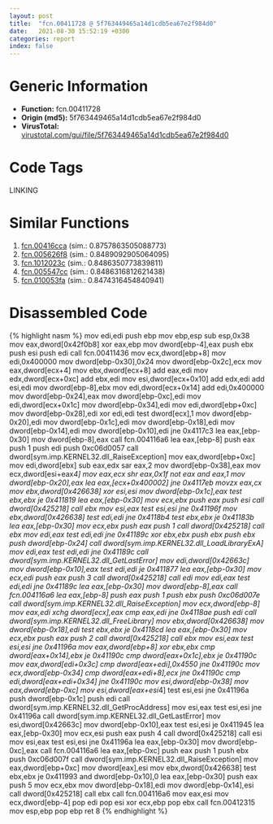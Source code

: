 ```yaml
---
layout: post
title:  "fcn.00411728 @ 5f763449465a14d1cdb5ea67e2f984d0"
date:   2021-08-30 15:52:19 +0300
categories: report
index: false
---
```


# Generic Information
- **Function:** fcn.00411728
- **Origin (md5):** 5f763449465a14d1cdb5ea67e2f984d0
- **VirusTotal:** [virustotal.com/gui/file/5f763449465a14d1cdb5ea67e2f984d0][virustotal_ref]

# Code Tags
<span class="tag" id="LINKING">LINKING</span>


# Similar Functions

1. [fcn.00416cca][similar_1_ref] (sim.: 0.8757863505088773)
2. [fcn.005626f8][similar_2_ref] (sim.: 0.8489092905064095)
3. [fcn.1012023c][similar_3_ref] (sim.: 0.8486350773839811)
4. [fcn.005547cc][similar_4_ref] (sim.: 0.8486316812621438)
5. [fcn.010053fa][similar_5_ref] (sim.: 0.8474316454840941)


# Disassembled Code

{% highlight nasm %}
mov edi,edi
push ebp
mov ebp,esp
sub esp,0x38
mov eax,dword[0x42f0b8]
xor eax,ebp
mov dword[ebp-4],eax
push ebx
push esi
push edi
call fcn.00411436
mov ecx,dword[ebp+8]
mov edi,0x400000
mov dword[ebp-0x30],0x24
mov dword[ebp-0x2c],ecx
mov eax,dword[ecx+4]
mov ebx,dword[ecx+8]
add eax,edi
mov edx,dword[ecx+0xc]
add ebx,edi
mov esi,dword[ecx+0x10]
add edx,edi
add esi,edi
mov dword[ebp-8],ebx
mov edi,dword[ecx+0x14]
add edi,0x400000
mov dword[ebp-0x24],eax
mov dword[ebp-0xc],edi
mov edi,dword[ecx+0x1c]
mov dword[ebp-0x34],edi
mov edi,dword[ebp+0xc]
mov dword[ebp-0x28],edi
xor edi,edi
test dword[ecx],1
mov dword[ebp-0x20],edi
mov dword[ebp-0x1c],edi
mov dword[ebp-0x18],edi
mov dword[ebp-0x14],edi
mov dword[ebp-0x10],edi
jne 0x4117c3
lea eax,[ebp-0x30]
mov dword[ebp-8],eax
call fcn.004116a6
lea eax,[ebp-8]
push eax
push 1
push edi
push 0xc06d0057
call dword[sym.imp.KERNEL32.dll_RaiseException]
mov eax,dword[ebp+0xc]
mov edi,dword[ebx]
sub eax,edx
sar eax,2
mov dword[ebp-0x38],eax
mov ecx,dword[esi+eax*4]
mov eax,ecx
shr eax,0x1f
not eax
and eax,1
mov dword[ebp-0x20],eax
lea eax,[ecx+0x400002]
jne 0x4117eb
movzx eax,cx
mov ebx,dword[0x426638]
xor esi,esi
mov dword[ebp-0x1c],eax
test ebx,ebx
je 0x411819
lea eax,[ebp-0x30]
mov ecx,ebx
push eax
push esi
call dword[0x425218]
call ebx
mov esi,eax
test esi,esi
jne 0x41196f
mov ebx,dword[0x426638]
test edi,edi
jne 0x4118b4
test ebx,ebx
je 0x41183b
lea eax,[ebp-0x30]
mov ecx,ebx
push eax
push 1
call dword[0x425218]
call ebx
mov edi,eax
test edi,edi
jne 0x41189c
xor ebx,ebx
push ebx
push ebx
push dword[ebp-0x24]
call dword[sym.imp.KERNEL32.dll_LoadLibraryExA]
mov edi,eax
test edi,edi
jne 0x41189c
call dword[sym.imp.KERNEL32.dll_GetLastError]
mov edi,dword[0x42663c]
mov dword[ebp-0x10],eax
test edi,edi
je 0x411877
lea eax,[ebp-0x30]
mov ecx,edi
push eax
push 3
call dword[0x425218]
call edi
mov edi,eax
test edi,edi
jne 0x41189c
lea eax,[ebp-0x30]
mov dword[ebp-8],eax
call fcn.004116a6
lea eax,[ebp-8]
push eax
push 1
push ebx
push 0xc06d007e
call dword[sym.imp.KERNEL32.dll_RaiseException]
mov ecx,dword[ebp-8]
mov eax,edi
xchg dword[ecx],eax
cmp eax,edi
jne 0x4118ae
push edi
call dword[sym.imp.KERNEL32.dll_FreeLibrary]
mov ebx,dword[0x426638]
mov dword[ebp-0x18],edi
test ebx,ebx
je 0x4118cd
lea eax,[ebp-0x30]
mov ecx,ebx
push eax
push 2
call dword[0x425218]
call ebx
mov esi,eax
test esi,esi
jne 0x41196a
mov eax,dword[ebp+8]
xor ebx,ebx
cmp dword[eax+0x14],ebx
je 0x41190c
cmp dword[eax+0x1c],ebx
je 0x41190c
mov eax,dword[edi+0x3c]
cmp dword[eax+edi],0x4550
jne 0x41190c
mov ecx,dword[ebp-0x34]
cmp dword[eax+edi+8],ecx
jne 0x41190c
cmp edi,dword[eax+edi+0x34]
jne 0x41190c
mov esi,dword[ebp-0x38]
mov eax,dword[ebp-0xc]
mov esi,dword[eax+esi*4]
test esi,esi
jne 0x41196a
push dword[ebp-0x1c]
push edi
call dword[sym.imp.KERNEL32.dll_GetProcAddress]
mov esi,eax
test esi,esi
jne 0x41196a
call dword[sym.imp.KERNEL32.dll_GetLastError]
mov esi,dword[0x42663c]
mov dword[ebp-0x10],eax
test esi,esi
je 0x411945
lea eax,[ebp-0x30]
mov ecx,esi
push eax
push 4
call dword[0x425218]
call esi
mov esi,eax
test esi,esi
jne 0x41196a
lea eax,[ebp-0x30]
mov dword[ebp-0xc],eax
call fcn.004116a6
lea eax,[ebp-0xc]
push eax
push 1
push ebx
push 0xc06d007f
call dword[sym.imp.KERNEL32.dll_RaiseException]
mov eax,dword[ebp+0xc]
mov dword[eax],esi
mov ebx,dword[0x426638]
test ebx,ebx
je 0x411993
and dword[ebp-0x10],0
lea eax,[ebp-0x30]
push eax
push 5
mov ecx,ebx
mov dword[ebp-0x18],edi
mov dword[ebp-0x14],esi
call dword[0x425218]
call ebx
call fcn.004116a6
mov eax,esi
mov ecx,dword[ebp-4]
pop edi
pop esi
xor ecx,ebp
pop ebx
call fcn.00412315
mov esp,ebp
pop ebp
ret 8
{% endhighlight %}


[similar_1_ref]: /report/fcn.00416cca@a1c6b07868a0eea8f4ee5a872aa71909
[similar_2_ref]: /report/fcn.005626f8@c60344b51fa39a329b92557d24ff7670
[similar_3_ref]: /report/fcn.1012023c@89dc67d2f980e8488f97b1bf8cb24258
[similar_4_ref]: /report/fcn.005547cc@c60344b51fa39a329b92557d24ff7670
[similar_5_ref]: /report/fcn.010053fa@7be42d186738ec1816397d616de2cb9d
[virustotal_ref]: https://www.virustotal.com/gui/file/5f763449465a14d1cdb5ea67e2f984d0